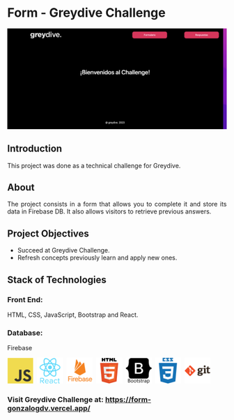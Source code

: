 # Form - Greydive Challenge

![Greydive](https://github.com/GonzaloGDV/form/blob/main/src/assets/Screen%20Shot.png)

## Introduction

<p align="justify">
This project was done as a technical challenge for Greydive. 
</p>

## About

<p align="justify">
The project consists in a form that allows you to complete it and store its data in Firebase DB. It also allows visitors to retrieve previous answers. 
</p>

## Project Objectives

- Succeed at Greydive Challenge.
- Refresh concepts previously learn and apply new ones.

## Stack of Technologies

### Front End:
HTML, CSS, JavaScript, Bootstrap and React.

### Database:
Firebase

<div>
  <img src="https://github.com/devicons/devicon/blob/master/icons/javascript/javascript-original.svg" title="JavaScript" alt="JavaScript" width="60" height="60"/>&nbsp;
  <img src="https://github.com/devicons/devicon/blob/master/icons/react/react-original-wordmark.svg" title="React" alt="React" width="60" height="60"/>&nbsp;
   <img src="https://github.com/devicons/devicon/blob/master/icons/firebase/firebase-plain-wordmark.svg" title="Firebase" alt="Firebase" width="60" height="60"/>&nbsp;
  <img src="https://github.com/devicons/devicon/blob/master/icons/html5/html5-original-wordmark.svg" title="HTML5" alt="HTML" width="60" height="60"/>&nbsp;
  <img src="https://github.com/devicons/devicon/blob/master/icons/bootstrap/bootstrap-plain-wordmark.svg" title="Bootstrap" alt="Bootstrap" width="60" height="60"/>&nbsp;
  <img src="https://github.com/devicons/devicon/blob/master/icons/css3/css3-plain-wordmark.svg"  title="CSS3" alt="CSS" width="60" height="60"/>&nbsp;
  <img src="https://github.com/devicons/devicon/blob/master/icons/git/git-original-wordmark.svg" title="Git" alt="Git" width="60" height="60"/>
</div>

### Visit Greydive Challenge at: https://form-gonzalogdv.vercel.app/
